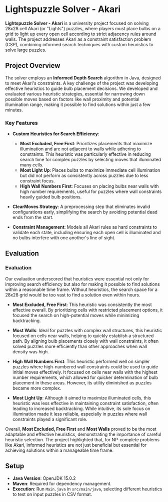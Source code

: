# Lightspuzzle Solver - Akari

**Lightspuzzle Solver - Akari** is a university project focused on solving 28x28 cell Akari (or "Lights") puzzles, where players must place bulbs on a grid to light up every open cell according to strict adjacency rules around walls. The project addresses Akari as a constraint satisfaction problem (CSP), combining informed search techniques with custom heuristics to solve large puzzles.

## Project Overview

The solver employs an **Informed Depth Search** algorithm in Java, designed to meet Akari's constraints. A key challenge of the project was developing effective heuristics to guide bulb placement decisions. We developed and evaluated various heuristic strategies, essential for narrowing down possible moves based on factors like wall proximity and potential illumination range, making it possible to find solutions within just a few minutes.


### Key Features
- **Custom Heuristics for Search Efficiency**:
  - **Most Excluded, Free First**: Prioritizes placements that maximize illumination and are not adjacent to walls while adhering to constraints. This heuristic was particularly effective in reducing search time for complex puzzles by selecting moves that illuminated many cells.
  - **Most Light Up**: Places bulbs to maximize immediate cell illumination but did not perform as consistently across puzzles due to less constraint focus.
  - **High Wall Numbers First**: Focuses on placing bulbs near walls with high number requirements, useful for puzzles where wall constraints heavily guided bulb positions.

- **ClearMoves Strategy**: A preprocessing step that eliminates invalid configurations early, simplifying the search by avoiding potential dead ends from the start.

- **Constraint Management**: Models all Akari rules as hard constraints to validate each state, including ensuring each open cell is illuminated and no bulbs interfere with one another's line of sight.

## Evaluation

### Evaluation

Our evaluation underscored that heuristics were essential not only for improving search efficiency but also for making it possible to find solutions within a reasonable time frame. Without heuristics, the search space for a 28x28 grid would be too vast to find a solution even within hours.

- **Most Excluded, Free First**: This heuristic was consistently the most effective overall. By prioritizing cells with restricted placement options, it focused the search on high-potential moves while minimizing backtracking.

- **Most Walls**: Ideal for puzzles with complex wall structures, this heuristic focused on cells near walls, helping to quickly establish a structured path. By aligning bulb placements closely with wall constraints, it often solved puzzles more efficiently than other approaches when wall density was high.

- **High Wall Numbers First**: This heuristic performed well on simpler puzzles where high-numbered wall constraints could be used to guide initial moves effectively. It focused on cells near walls with the highest number requirements, which allowed for quicker determination of bulb placement in these areas. However, its utility diminished as puzzles became more complex.

- **Most Light Up**: Although it aimed to maximize illuminated cells, this heuristic was less effective in maintaining constraint satisfaction, often leading to increased backtracking. While intuitive, its sole focus on illumination made it less reliable, especially in puzzles where wall constraints played a significant role.

Overall, **Most Excluded, Free First** and **Most Walls** proved to be the most adaptable and effective heuristics, demonstrating the importance of careful heuristic selection. The project highlighted that, for NP-complete problems like Akari, informed heuristics are not just beneficial but essential for achieving solutions within a manageable time frame.

## Setup

- **Java Version**: OpenJDK 15.0.2
- **Maven**: Required for dependency management.
- **Execution**: Run `Main.java` in `src/main/java`, selecting different heuristics to test on input puzzles in CSV format.
